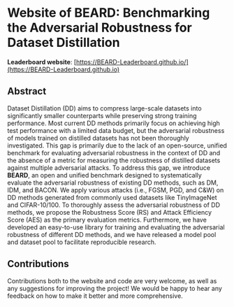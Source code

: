 # Website of BEARD: Benchmarking the Adversarial Robustness for Dataset Distillation

**Leaderboard website**: [https://BEARD-Leaderboard.github.io/](https://BEARD-Leaderboard.github.io)

<!-- **Model Zoo**: [https://github.com/RobustBench/robustbench](https://github.com/RobustBench/robustbench)

**Paper:** [https://arxiv.org/abs/2010.09670](https://arxiv.org/abs/2010.09670) -->


## Abstract
  
Dataset Distillation (DD) aims to compress large-scale datasets into significantly smaller counterparts while preserving strong training performance. Most current DD methods primarily focus on achieving high test performance with a limited data budget, but the adversarial robustness of models trained on distilled datasets has not been thoroughly investigated. This gap is primarily due to the lack of an open-source, unified benchmark for evaluating adversarial robustness in the context of DD and the absence of a metric for measuring the robustness of distilled datasets against multiple adversarial attacks. To address this gap, we introduce **BEARD**, an open and unified benchmark designed to systematically evaluate the adversarial robustness of existing DD methods, such as DM, IDM, and BACON. We apply various attacks (i.e., FGSM, PGD, and C&W) on DD methods generated from commonly used datasets like TinyImageNet and CIFAR-10/100. To thoroughly assess the adversarial robustness of DD methods, we propose the Robustness Score (RS) and Attack Efficiency Score (AES) as the primary evaluation metrics. Furthermore, we have developed an easy-to-use library for training and evaluating the adversarial robustness of different DD methods, and we have released a model pool and dataset pool to facilitate reproducible research.



## Contributions
Contributions both to the website and code are very welcome, as well as any suggestions for improving the project! We would be happy to hear any feedback on how to make it better and more comprehensive.
